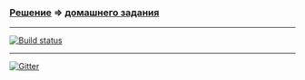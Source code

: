 ### [Решение](https://github.com/Cliffart44/Auto_hw_3.1.1.git) => [домашнего задания](https://github.com/netology-code/aqa-homeworks/tree/aqa4/docker#%D0%B7%D0%B0%D0%B4%D0%B0%D1%87%D0%B0-1---postgresql)

---
[![Build status](https://ci.appveyor.com/api/projects/status/35p6ilyixe4psy40/branch/main?svg=true)](https://ci.appveyor.com/project/Cliffart44/auto-hw-3-1-1/branch/main)

---
[![Gitter](https://badges.gitter.im/Cliffart44/community.svg)](https://gitter.im/Cliffart44/community?utm_source=badge&utm_medium=badge&utm_campaign=pr-badge)
